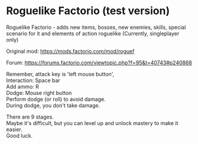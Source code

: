 # Roguelike Factorio (test version)

Roguelike Factorio - adds new items, bosses, new enemies, skills, special scenario for it and elements of action roguelike (Currently, singleplayer only)

Original mod: https://mods.factorio.com/mod/roguef

Forum: https://forums.factorio.com/viewtopic.php?f=95&t=40743#p240868

Remember, attack key is 'left mouse button',\
Interaction: Space bar\
Add ammo: R\
Dodge: Mouse right button\
Perform dodge (or roll) to avoid damage.\
During dodge, you don't take damage.

There are 9 stages.\
Maybe it's difficult, but you can level up and unlock mastery to make it easier.\
Good luck.
